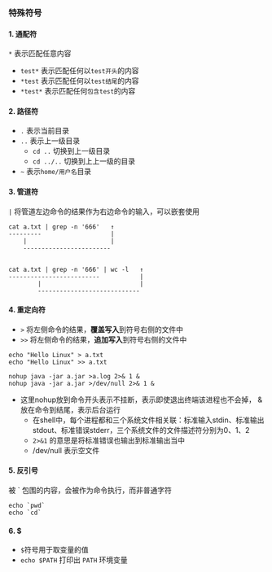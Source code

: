 ### 特殊符号

#### 1. 通配符
`*` 表示匹配任意内容
* `test*`    表示匹配任何以`test开头`的内容
* `*test`    表示匹配任何以`test结尾`的内容
* `*test*`   表示匹配任何`包含test`的内容


#### 2. 路径符
* `.`	表示当前目录
* `..`	表示上一级目录
  * `cd ..`   切换到上一级目录
  * `cd ../..`  切换到上上一级的目录
* `~`	表示`home/用户名`目录


#### 3. 管道符
`|`	将管道左边命令的结果作为右边命令的输入，可以嵌套使用


```
cat a.txt | grep -n '666'   ↑
---------                   |
    |                       |
    ------------------------


cat a.txt | grep -n '666' | wc -l   ↑
-------------------------           |            
        |                           |
        ----------------------------
```


#### 4. 重定向符
* `>`  将左侧命令的结果，**覆盖写入**到符号右侧的文件中
* `>>` 将左侧命令的结果，**追加写入**到符号右侧的文件中

```
echo "Hello Linux" > a.txt
echo "Hello Linux" >> a.txt

nohup java -jar a.jar >a.log 2>& 1 &
nohup java -jar a.jar >/dev/null 2>& 1 & 
```

* 这里nohup放到命令开头表示不挂断，表示即使退出终端该进程也不会掉， & 放在命令到结尾，表示后台运行
  * 在shell中，每个进程都和三个系统文件相关联：标准输入stdin、标准输出stdout、标准错误stderr，三个系统文件的文件描述符分别为0、1、2
  * `2>&1` 的意思是将标准错误也输出到标准输出当中
  * /dev/null 表示空文件 


#### 5. 反引号
被 ` 包围的内容，会被作为命令执行，而非普通字符

```
echo `pwd` 
echo `cd`
```

#### 6. $ 
* `$`符号用于取变量的值
* `echo $PATH` 打印出 `PATH` 环境变量
